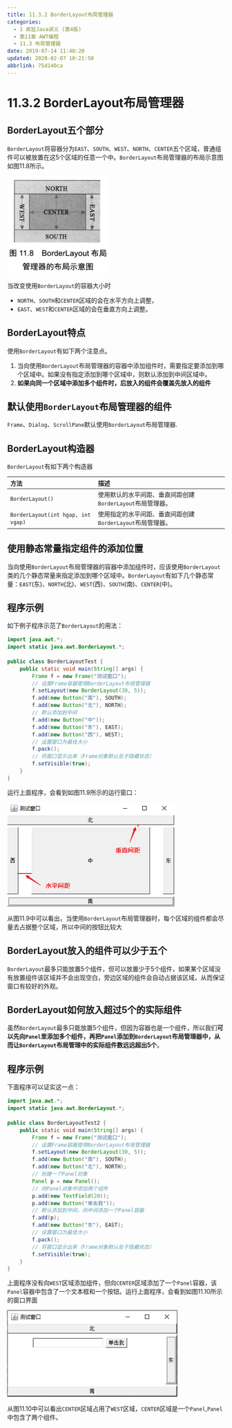 ```yaml
---
title: 11.3.2 BorderLayout布局管理器
categories: 
  - 1 疯狂Java讲义 (第4版)
  - 第11章 AWT编程
  - 11.3 布局管理器
date: 2019-07-14 11:40:20
updated: 2020-02-07 10:21:50
abbrlink: 75d140ca
---
```

# 11.3.2 BorderLayout布局管理器
## BorderLayout五个部分
`BorderLayout`将容器分为`EAST`、`SOUTH`、`WEST`、`NORTH`、`CENTER`五个区域，普通组件可以被放置在这5个区域的任意一个中。`BorderLayout`布局管理器的布局示意图如图11.8所示。

![图11.8](https://raw.githubusercontent.com/lanlan2017/images/master/CrazyJavaHandout4/Chapter11/11.3.2/1.png)

当改变使用`BorderLayout`的容器大小时
- `NORTH`、`SOUTH`和`CENTER`区域的会在水平方向上调整，
- `EAST`、`WEST`和`CENTER`区域的会在垂直方向上调整。

## BorderLayout特点
使用`BorderLayout`有如下两个注意点。
1. 当向使用`BorderLayout`布局管理器的容器中添加组件时，需要指定要添加到哪个区域中。如果没有指定添加到哪个区域中，则默认添加到中间区域中。
2. **如果向同一个区域中添加多个组件时，后放入的组件会覆盖先放入的组件**

## 默认使用`BorderLayout`布局管理器的组件
`Frame`、`Dialog`、`ScrollPane`默认使用`BorderLayout`布局管理器.

## BorderLayout构造器
`BorderLayout`有如下两个构造器

|方法|描述|
|:--|:--|
|`BorderLayout()`|使用默认的水平间距、垂直间距创建`BorderLayout`布局管理器。|
|`BorderLayout(int hgap, int vgap)`|使用指定的水平间距、垂直间距创建`BorderLayout`布局管理器。|

## 使用静态常量指定组件的添加位置
当向使用`BorderLayout`布局管理器的容器中添加组件时，应该使用`BorderLayout`类的几个静态常量来指定添加到哪个区域中。`BorderLayout`有如下几个静态常量：`EAST`(东)、`NORTH`(北)、`WEST`(西)、`SOUTH`(南)、`CENTER`(中)。

## 程序示例
如下例子程序示范了`BorderLayout`的用法：
```java
import java.awt.*;
import static java.awt.BorderLayout.*;

public class BorderLayoutTest {
    public static void main(String[] args) {
        Frame f = new Frame("测试窗口");
        // 设置Frame容器使用BorderLayout布局管理器
        f.setLayout(new BorderLayout(30, 5));
        f.add(new Button("南"), SOUTH);
        f.add(new Button("北"), NORTH);
        // 默认添加到中间
        f.add(new Button("中"));
        f.add(new Button("东"), EAST);
        f.add(new Button("西"), WEST);
        // 设置窗口为最佳大小
        f.pack();
        // 将窗口显示出来（Frame对象默认处于隐藏状态）
        f.setVisible(true);
    }
}
```
运行上面程序，会看到如图11.9所示的运行窗口：

![图11.9](https://raw.githubusercontent.com/lanlan2017/images/master/CrazyJavaHandout4/Chapter11/11.3.2/2.png)

从图11.9中可以看出，当使用`BorderLayout`布局管理器时，每个区域的组件都会尽量去占据整个区域，所以中间的按钮比较大

## BorderLayout放入的组件可以少于五个
`BorderLayout`最多只能放置5个组件，但可以放置少于5个组件，如果某个区域没有放置组件该区域并不会出现空白，旁边区域的组件会自动占据该区域，从而保证窗口有较好的外观。

## BorderLayout如何放入超过5个的实际组件
虽然`BorderLayout`最多只能放置5个组件，但因为容器也是一个组件，所以我们**可以先向`Panel`里添加多个组件，再把`Panel`添加到`BorderLayout`布局管理器中，从而让`BorderLayout`布局管理中的实际组件数远远超出5个**。

## 程序示例
下面程序可以证实这一点：
```java
import java.awt.*;
import static java.awt.BorderLayout.*;

public class BorderLayoutTest2 {
    public static void main(String[] args) {
        Frame f = new Frame("测试窗口");
        // 设置Frame容器使用BorderLayout布局管理器
        f.setLayout(new BorderLayout(30, 5));
        f.add(new Button("南"), SOUTH);
        f.add(new Button("北"), NORTH);
        // 创建一个Panel对象
        Panel p = new Panel();
        // 向Panel对象中添加两个组件
        p.add(new TextField(20));
        p.add(new Button("单击我"));
        // 默认添加到中间，向中间添加一个Panel容器
        f.add(p);
        f.add(new Button("东"), EAST);
        // 设置窗口为最佳大小
        f.pack();
        // 将窗口显示出来（Frame对象默认处于隐藏状态）
        f.setVisible(true);
    }
}
```
上面程序没有向`WEST`区域添加组件，但向`CENTER`区域添加了一个`Panel`容器，该`Panel`容器中包含了一个文本框和一个按钮。运行上面程序，会看到如图11.10所示的窗口界面

![图11.10](https://raw.githubusercontent.com/lanlan2017/images/master/CrazyJavaHandout4/Chapter11/11.3.2/3.png)

从图11.10中可以看出`CENTER`区域占用了`WEST`区域，`CENTER`区域是一个`Panel`,`Panel`中包含了两个组件。
<!-- CrazyJavaHandout4/Chapter11/11.3.2/ -->
